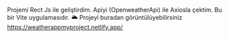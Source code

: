 Projemi Rect Js ile geliştirdim.
Apiyi (OpenweatherApi) ile Axiosla çektim.
Bu bir Vite uygulamasıdır.
  🌥
  Projeyi buradan görüntülüyebilirsiniz
  https://weatherappmyproject.netlify.app/
 
